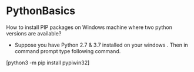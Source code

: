 # PythonBasics

How to install PIP packages on Windows machine where two python versions are available?
- Suppose you have Python 2.7 & 3.7 installed on your windows . Then in command prompt type following command.

[python3 -m pip install pypiwin32]
